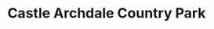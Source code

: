 ---
title: "Castle Archdale Country Park"
address: "Castle Archdale Country Park, Lisnarick, Irvinestown, Co. Fermanagh, BT94 1PP"
tel: "+44 (0)28 6862 1588"
county: "Fermanagh"
category: "Cycling"
type: "Content"
lat: "54.346771240234375"
lng: "-7.645120143890381"
---